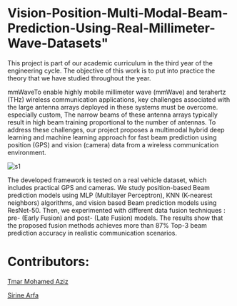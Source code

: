 # Vision-Position-Multi-Modal-Beam-Prediction-Using-Real-Millimeter-Wave-Datasets" 
This project is part of our academic curriculum in the third year of the engineering
cycle. The objective of this work is to put into practice the theory that we have studied
throughout the year.

mmWaveTo enable highly mobile millimeter wave (mmWave) and terahertz (THz)
wireless communication applications, key challenges associated with the large antenna
arrays deployed in these systems must be overcome. especially custom, The narrow beams
of these antenna arrays typically result in high beam training proportional to the number
of antennas. To address these challenges, our project proposes a multimodal hybrid deep
learning and machine learning approach for fast beam prediction using position (GPS)
and vision (camera) data from a wireless communication environment.

![s1](https://user-images.githubusercontent.com/80635318/196522926-79fb25c7-07b5-40ae-bd7c-e04fdd0459ef.PNG)

The developed framework is tested on a real vehicle dataset, which includes practical GPS
and cameras. We study position-based Beam prediction models using MLP (Multilayer
Perceptron), KNN (K-nearest neighbors) algorithms, and vision based Beam prediction
models using ResNet-50. Then, we experimented with different data fusion techniques :
pre- (Early Fusion) and post- (Late Fusion) models. The results show that the proposed
fusion methods achieves more than 87% Top-3 beam prediction accuracy in realistic
communication scenarios.

# Contributors:

[Tmar Mohamed Aziz](https://www.linkedin.com/in/tmar-med-aziz/)

[Sirine Arfa](https://www.linkedin.com/in/sirine-arfa/)

